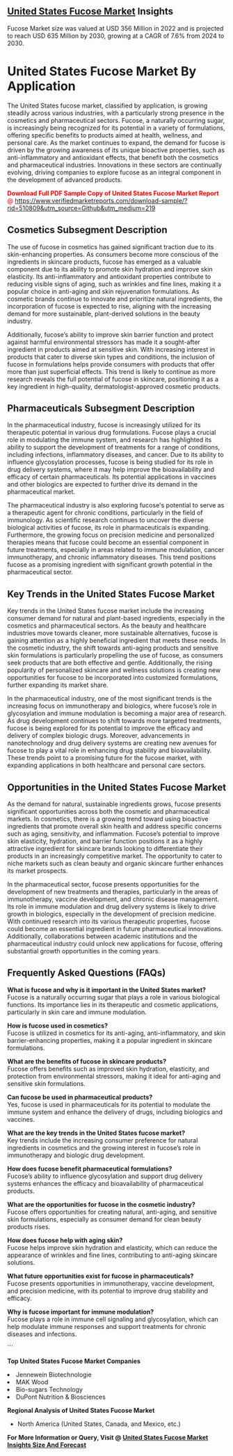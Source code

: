 <h2><a href="https://www.verifiedmarketreports.com/download-sample/?rid=510809&amp;utm_source=Github&amp;utm_medium=219" target="_blank">United States Fucose Market</a> Insights</h2><p>Fucose Market size was valued at USD 356 Million in 2022 and is projected to reach USD 635 Million by 2030, growing at a CAGR of 7.6% from 2024 to 2030.</p><p> <h1>United States Fucose Market By Application</h1> <p>The United States fucose market, classified by application, is growing steadily across various industries, with a particularly strong presence in the cosmetics and pharmaceutical sectors. Fucose, a naturally occurring sugar, is increasingly being recognized for its potential in a variety of formulations, offering specific benefits to products aimed at health, wellness, and personal care. As the market continues to expand, the demand for fucose is driven by the growing awareness of its unique bioactive properties, such as anti-inflammatory and antioxidant effects, that benefit both the cosmetics and pharmaceutical industries. Innovations in these sectors are continually evolving, driving companies to explore fucose as an integral component in the development of advanced products. <p><span class=""><span style="color: #ff0000;"><strong>Download Full PDF Sample Copy of United States Fucose Market Report</strong> @ </span><a href="https://www.verifiedmarketreports.com/download-sample/?rid=510809&amp;utm_source=Github&amp;utm_medium=219" target="_blank">https://www.verifiedmarketreports.com/download-sample/?rid=510809&amp;utm_source=Github&amp;utm_medium=219</a></span></p></p> <h2>Cosmetics Subsegment Description</h2> <p>The use of fucose in cosmetics has gained significant traction due to its skin-enhancing properties. As consumers become more conscious of the ingredients in skincare products, fucose has emerged as a valuable component due to its ability to promote skin hydration and improve skin elasticity. Its anti-inflammatory and antioxidant properties contribute to reducing visible signs of aging, such as wrinkles and fine lines, making it a popular choice in anti-aging and skin rejuvenation formulations. As cosmetic brands continue to innovate and prioritize natural ingredients, the incorporation of fucose is expected to rise, aligning with the increasing demand for more sustainable, plant-derived solutions in the beauty industry.</p> <p>Additionally, fucose’s ability to improve skin barrier function and protect against harmful environmental stressors has made it a sought-after ingredient in products aimed at sensitive skin. With increasing interest in products that cater to diverse skin types and conditions, the inclusion of fucose in formulations helps provide consumers with products that offer more than just superficial effects. This trend is likely to continue as more research reveals the full potential of fucose in skincare, positioning it as a key ingredient in high-quality, dermatologist-approved cosmetic products.</p> <h2>Pharmaceuticals Subsegment Description</h2> <p>In the pharmaceutical industry, fucose is increasingly utilized for its therapeutic potential in various drug formulations. Fucose plays a crucial role in modulating the immune system, and research has highlighted its ability to support the development of treatments for a range of conditions, including infections, inflammatory diseases, and cancer. Due to its ability to influence glycosylation processes, fucose is being studied for its role in drug delivery systems, where it may help improve the bioavailability and efficacy of certain pharmaceuticals. Its potential applications in vaccines and other biologics are expected to further drive its demand in the pharmaceutical market.</p> <p>The pharmaceutical industry is also exploring fucose's potential to serve as a therapeutic agent for chronic conditions, particularly in the field of immunology. As scientific research continues to uncover the diverse biological activities of fucose, its role in pharmaceuticals is expanding. Furthermore, the growing focus on precision medicine and personalized therapies means that fucose could become an essential component in future treatments, especially in areas related to immune modulation, cancer immunotherapy, and chronic inflammatory diseases. This trend positions fucose as a promising ingredient with significant growth potential in the pharmaceutical sector.</p> <h2>Key Trends in the United States Fucose Market</h2> <p>Key trends in the United States fucose market include the increasing consumer demand for natural and plant-based ingredients, especially in the cosmetics and pharmaceutical sectors. As the beauty and healthcare industries move towards cleaner, more sustainable alternatives, fucose is gaining attention as a highly beneficial ingredient that meets these needs. In the cosmetic industry, the shift towards anti-aging products and sensitive skin formulations is particularly propelling the use of fucose, as consumers seek products that are both effective and gentle. Additionally, the rising popularity of personalized skincare and wellness solutions is creating new opportunities for fucose to be incorporated into customized formulations, further expanding its market share.</p> <p>In the pharmaceutical industry, one of the most significant trends is the increasing focus on immunotherapy and biologics, where fucose’s role in glycosylation and immune modulation is becoming a major area of research. As drug development continues to shift towards more targeted treatments, fucose is being explored for its potential to improve the efficacy and delivery of complex biologic drugs. Moreover, advancements in nanotechnology and drug delivery systems are creating new avenues for fucose to play a vital role in enhancing drug stability and bioavailability. These trends point to a promising future for the fucose market, with expanding applications in both healthcare and personal care sectors.</p> <h2>Opportunities in the United States Fucose Market</h2> <p>As the demand for natural, sustainable ingredients grows, fucose presents significant opportunities across both the cosmetic and pharmaceutical markets. In cosmetics, there is a growing trend toward using bioactive ingredients that promote overall skin health and address specific concerns such as aging, sensitivity, and inflammation. Fucose’s potential to improve skin elasticity, hydration, and barrier function positions it as a highly attractive ingredient for skincare brands looking to differentiate their products in an increasingly competitive market. The opportunity to cater to niche markets such as clean beauty and organic skincare further enhances its market prospects.</p> <p>In the pharmaceutical sector, fucose presents opportunities for the development of new treatments and therapies, particularly in the areas of immunotherapy, vaccine development, and chronic disease management. Its role in immune modulation and drug delivery systems is likely to drive growth in biologics, especially in the development of precision medicine. With continued research into its various therapeutic properties, fucose could become an essential ingredient in future pharmaceutical innovations. Additionally, collaborations between academic institutions and the pharmaceutical industry could unlock new applications for fucose, offering substantial growth opportunities in the coming years.</p> <h2>Frequently Asked Questions (FAQs)</h2> <p><strong>What is fucose and why is it important in the United States market?</strong><br> Fucose is a naturally occurring sugar that plays a role in various biological functions. Its importance lies in its therapeutic and cosmetic applications, particularly in skin care and immune modulation.</p> <p><strong>How is fucose used in cosmetics?</strong><br> Fucose is utilized in cosmetics for its anti-aging, anti-inflammatory, and skin barrier-enhancing properties, making it a popular ingredient in skincare formulations.</p> <p><strong>What are the benefits of fucose in skincare products?</strong><br> Fucose offers benefits such as improved skin hydration, elasticity, and protection from environmental stressors, making it ideal for anti-aging and sensitive skin formulations.</p> <p><strong>Can fucose be used in pharmaceutical products?</strong><br> Yes, fucose is used in pharmaceuticals for its potential to modulate the immune system and enhance the delivery of drugs, including biologics and vaccines.</p> <p><strong>What are the key trends in the United States fucose market?</strong><br> Key trends include the increasing consumer preference for natural ingredients in cosmetics and the growing interest in fucose’s role in immunotherapy and biologic drug development.</p> <p><strong>How does fucose benefit pharmaceutical formulations?</strong><br> Fucose’s ability to influence glycosylation and support drug delivery systems enhances the efficacy and bioavailability of pharmaceutical products.</p> <p><strong>What are the opportunities for fucose in the cosmetic industry?</strong><br> Fucose offers opportunities for creating natural, anti-aging, and sensitive skin formulations, especially as consumer demand for clean beauty products rises.</p> <p><strong>How does fucose help with aging skin?</strong><br> Fucose helps improve skin hydration and elasticity, which can reduce the appearance of wrinkles and fine lines, contributing to anti-aging skincare solutions.</p> <p><strong>What future opportunities exist for fucose in pharmaceuticals?</strong><br> Fucose presents opportunities in immunotherapy, vaccine development, and precision medicine, with its potential to improve drug stability and efficacy.</p> <p><strong>Why is fucose important for immune modulation?</strong><br> Fucose plays a role in immune cell signaling and glycosylation, which can help modulate immune responses and support treatments for chronic diseases and infections.</p> ```</p><p><strong>Top United States Fucose Market Companies</strong></p><div data-test-id=""><p><li>Jennewein Biotechnologie</li><li> MAK Wood</li><li> Bio-sugars Technology</li><li> DuPont Nutrition & Biosciences</li></p><div><strong>Regional Analysis of&nbsp;United States Fucose Market</strong></div><ul><li dir="ltr"><p dir="ltr">North America&nbsp;(United States, Canada, and Mexico, etc.)</p></li></ul><p><strong>For More Information or Query, Visit @&nbsp;</strong><strong><a href="https://www.verifiedmarketreports.com/product/fucose-market-size-and-forecast/?utm_source=Github&amp;utm_medium=219" target="_blank">United States Fucose Market Insights Size And Forecast</a></strong></p></div>
